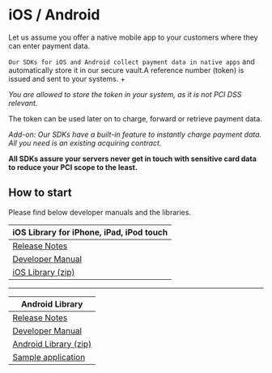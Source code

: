 # iOS / Android

Let us assume you offer a native mobile app to your customers where they can enter payment data.

`Our SDKs for iOS and Android collect payment data in native apps` and automatically store it in our secure vault.A reference number (token) is issued and sent to your systems. +

*You are allowed to store the token in your system, as it is not PCI DSS relevant.*

The token can be used later on to charge, forward or retrieve payment data.

*Add-on: Our SDKs have a built-in feature to instantly charge payment data. All you need is an existing acquiring contract.*

**All SDKs assure your servers never get in touch with sensitive card data to reduce your PCI scope to the least.**

## How to start

Please find below developer manuals and the libraries. 

| iOS Library for iPhone, iPad, iPod touch |
| -- |
| [Release Notes](https://pilot.datatrans.biz/showcase/doc/iOS_Release_Notes.pdf) |
| [Developer Manual](https://pilot.datatrans.biz/showcase/doc/iOS_Developers_Manual.pdf) |
| [iOS Library (zip)](https://pilot.datatrans.biz/showcase/doc/iOS_Library.zip) |



---



| Android Library |
| -- |
| [Release Notes](https://pilot.datatrans.biz/showcase/doc/Android_Release_Notes.pdf) |
| [Developer Manual](https://pilot.datatrans.biz/showcase/doc/Android_Developers_Manual.pdf) |
| [Android Library (zip)](https://pilot.datatrans.biz/showcase/doc/Android_Library.zip) |
| [Sample application](https://github.com/datatrans/android-sample-app) |